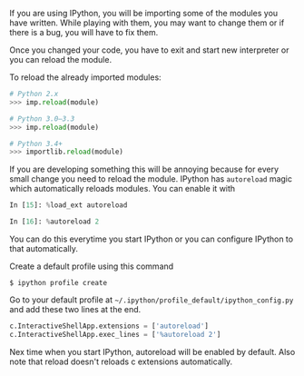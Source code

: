 <!--
.. title: Automagically Reload Imports In IPython
.. slug: python-automagically-reload-imports-in
.. date: 2014-11-19 17:21:00
.. tags: ipython, python-tips
.. category: programming, python
.. link:
.. description: How to reload python imports without restarting the interpreter.
.. type: text
-->

If you are using IPython, you will be importing some of the modules you have written. While playing with them, you may want to change them or if there is a bug, you will have to fix them.

Once you changed your code, you have to exit and start new interpreter or you can reload the module.

To reload the already imported modules:

```py
# Python 2.x
>>> imp.reload(module)

# Python 3.0–3.3
>>> imp.reload(module)

# Python 3.4+
>>> importlib.reload(module)
```

If you are developing something this will be annoying because for every small change you need to reload the module. IPython has `autoreload` magic which automatically reloads modules. You can enable it with

```py
In [15]: %load_ext autoreload

In [16]: %autoreload 2
```

You can do this everytime you start IPython or you can configure IPython to that automatically.

Create a default profile using this command

```
$ ipython profile create
```

Go to your default profile at `~/.ipython/profile_default/ipython_config.py` and add these two lines at the end.

```py
c.InteractiveShellApp.extensions = ['autoreload']
c.InteractiveShellApp.exec_lines = ['%autoreload 2']
```

Nex time when you start IPython, autoreload will be enabled by default. Also note that reload doesn't reloads c extensions automatically.
